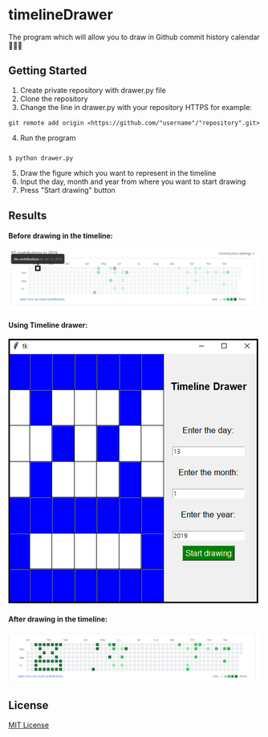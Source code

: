 # timelineDrawer
The program which will allow you to draw in Github commit history calendar🎨📆👾


## Getting Started
 1. Create private repository with drawer.py file 
 2. Clone the repository
 3. Change the line in drawer.py with your repository HTTPS for example: 
  ```
git remote add origin <https://github.com/"username"/"repository".git>
```
 4. Run the program
##### 
```
$ python drawer.py
```
 5. Draw the figure which you want to represent in the timeline
 6. Input the day, month and year from where you want to start drawing
 7. Press "Start drawing" button


## Results 
#### Before drawing in the timeline:
![1st image](usedImages/1.png)

#### Using Timeline drawer:
![2nd image](usedImages/second.png)

#### After drawing in the timeline:
![3rd image](usedImages/3.png)






## License
[MIT License](https://choosealicense.com/licenses/mit/)
